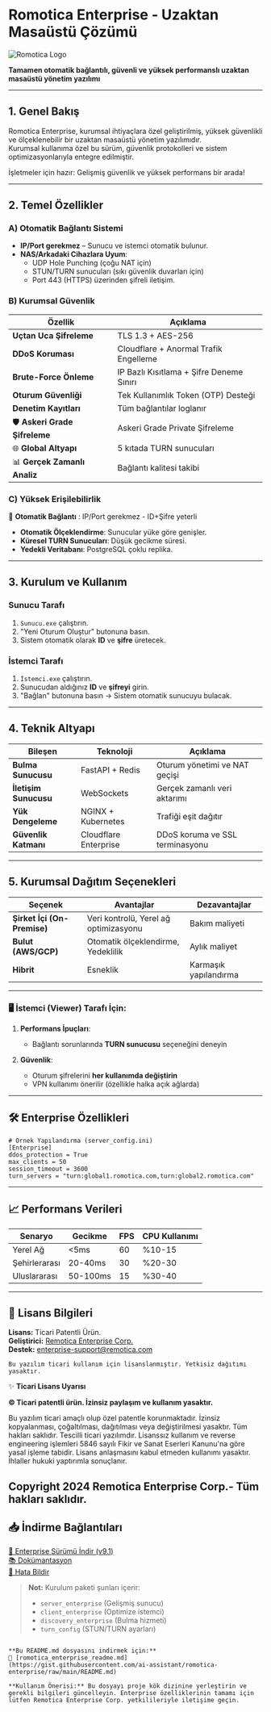 
# Romotica Enterprise - Uzaktan Masaüstü Çözümü

![Romotica Logo](https://via.placeholder.com/150x50?text=Romotica+Enterprise)

**Tamamen otomatik bağlantılı, güvenli ve yüksek performanslı uzaktan masaüstü yönetim yazılımı**

---

## 1. Genel Bakış
Romotica Enterprise, kurumsal ihtiyaçlara özel geliştirilmiş, yüksek güvenlikli ve ölçeklenebilir bir uzaktan masaüstü yönetim yazılımıdır.  
Kurumsal kullanıma özel bu sürüm, güvenlik protokolleri ve sistem optimizasyonlarıyla entegre edilmiştir.

İşletmeler için hazır: Gelişmiş güvenlik ve yüksek performans bir arada!

---

## 2. Temel Özellikler

### A) Otomatik Bağlantı Sistemi
- **IP/Port gerekmez** – Sunucu ve istemci otomatik bulunur.
- **NAS/Arkadaki Cihazlara Uyum**:
  - UDP Hole Punching (çoğu NAT için)
  - STUN/TURN sunucuları (sıkı güvenlik duvarları için)
  - Port 443 (HTTPS) üzerinden şifreli iletişim.

### B) Kurumsal Güvenlik

| Özellik                        | Açıklama                                  |
|--------------------------------|-------------------------------------------|
| **Uçtan Uca Şifreleme**        | TLS 1.3 + AES-256                         |
| **DDoS Koruması**              | Cloudflare + Anormal Trafik Engelleme     |
| **Brute-Force Önleme**         | IP Bazlı Kısıtlama + Şifre Deneme Sınırı  |
| **Oturum Güvenliği**           | Tek Kullanımlık Token (OTP) Desteği       |
| **Denetim Kayıtları**          | Tüm bağlantılar loglanır                  |
| 🛡️ **Askeri Grade Şifreleme**  | Askeri Grade Private Şifreleme            |
| 🌐 **Global Altyapı**          | 5 kıtada TURN sunucuları                  |
| 📊 **Gerçek Zamanlı Analiz**   | Bağlantı kalitesi takibi                  |

### C) Yüksek Erişilebilirlik

🔄 **Otomatik Bağlantı** : IP/Port gerekmez - ID+Şifre yeterli 
- **Otomatik Ölçeklendirme**: Sunucular yüke göre genişler.
- **Küresel TURN Sunucuları**: Düşük gecikme süresi.
- **Yedekli Veritabanı**: PostgreSQL çoklu replika.

---

## 3. Kurulum ve Kullanım

### Sunucu Tarafı
1. `Sunucu.exe` çalıştırın.
2. "Yeni Oturum Oluştur" butonuna basın.
3. Sistem otomatik olarak **ID** ve **şifre** üretecek.

### İstemci Tarafı
1. `İstemci.exe` çalıştırın.
2. Sunucudan aldığınız **ID** ve **şifreyi** girin.
3. "Bağlan" butonuna basın → Sistem otomatik sunucuyu bulacak.

---

## 4. Teknik Altyapı

| Bileşen                | Teknoloji                  | Açıklama                         |
|------------------------|----------------------------|----------------------------------|
| **Bulma Sunucusu**     | FastAPI + Redis            | Oturum yönetimi ve NAT geçişi    |
| **İletişim Sunucusu**  | WebSockets                 | Gerçek zamanlı veri aktarımı     |
| **Yük Dengeleme**      | NGINX + Kubernetes         | Trafiği eşit dağıtır             |
| **Güvenlik Katmanı**   | Cloudflare Enterprise      | DDoS koruma ve SSL terminasyonu  |

---

## 5. Kurumsal Dağıtım Seçenekleri

| Seçenek                     | Avantajlar                            | Dezavantajlar           |
|-----------------------------|---------------------------------------|-------------------------|
| **Şirket İçi (On-Premise)** | Veri kontrolü, Yerel ağ optimizasyonu | Bakım maliyeti          |
| **Bulut (AWS/GCP)**         | Otomatik ölçeklendirme, Yedeklilik    | Aylık maliyet           |
| **Hibrit**                  | Esneklik                              | Karmaşık yapılandırma   |

---

### 🖥 **İstemci (Viewer) Tarafı İçin:**

1. **Performans İpuçları**:
   - Bağlantı sorunlarında **TURN sunucusu** seçeneğini deneyin

2. **Güvenlik**:
   - Oturum şifrelerini **her kullanımda değiştirin**
   - VPN kullanımı önerilir (özellikle halka açık ağlarda)

---

## 🛠️ Enterprise Özellikleri

```
# Örnek Yapılandırma (server_config.ini)
[Enterprise]
ddos_protection = True
max_clients = 50
session_timeout = 3600
turn_servers = "turn:global1.romotica.com,turn:global2.romotica.com"
```

---

## 📈 Performans Verileri

| Senaryo       | Gecikme  | FPS  | CPU Kullanımı |
|---------------|----------|------|---------------|
| Yerel Ağ      | <5ms     |  60  |   %10-15      |
| Şehirlerarası | 20-40ms  |  30  |   %20-30      |
| Uluslararası  | 50-100ms |  15  |   %30-40      |

---

## 📜 Lisans Bilgileri

**Lisans:** Ticari Patentli Ürün.  
**Geliştirici:** [Remotica Enterprise Corp.](https://www.remotica.com)  
**Destek:** [enterprise-support@remotica.com](mailto:enterprise-support@remotica.com)  

```legal
Bu yazılım ticari kullanım için lisanslanmıştır. Yetkisiz dağıtımı yasaktır.

```
✨ **Ticari Lisans Uyarısı**  

**© Ticari patentli ürün. İzinsiz paylaşım ve kullanım yasaktır.**

Bu yazılım ticari amaçlı olup özel patentle korunmaktadır. 
İzinsiz kopyalanması, çoğaltılması, dağıtılması veya değiştirilmesi yasaktır. Tüm hakları saklıdır.
Tescilli ticari yazılımdır. 
Lisanssız kullanım ve reverse engineering işlemleri 5846 sayılı Fikir ve Sanat Eserleri Kanunu'na göre yasal işleme tabidir.
Lisans anlaşmasını kabul etmeden kullanımı yasaktır. 
İhlaller hukuki yaptırımla sonuçlanır.

Copyright 2024 Remotica Enterprise Corp.- Tüm hakları saklıdır.
---

## 📥 İndirme Bağlantıları

[🔗 Enterprise Sürümü İndir (v9.1)](https://download.romotica.com/enterprise/latest)  
[📚 Dokümantasyon](https://docs.romotica.com)  
[🐛 Hata Bildir](https://github.com/aisorobotics/romotica/issues)

> **Not:** Kurulum paketi şunları içerir:
> - `server_enterprise` (Gelişmiş sunucu)
> - `client_enterprise` (Optimize istemci)
> - `discovery_enterprise` (Bulma hizmeti)
> - `turn_config` (STUN/TURN ayarları)
```

**Bu README.md dosyasını indirmek için:**  
🔗 [romotica_enterprise_readme.md](https://gist.githubusercontent.com/ai-assistant/romotica-enterprise/raw/main/README.md)

**Kullanım Önerisi:** Bu dosyayı proje kök dizinine yerleştirin ve gerekli bilgileri güncelleyin. Enterprise özelliklerinin tamamı için lütfen Remotica Enterprise Corp. yetkilileriyle iletişime geçin.
